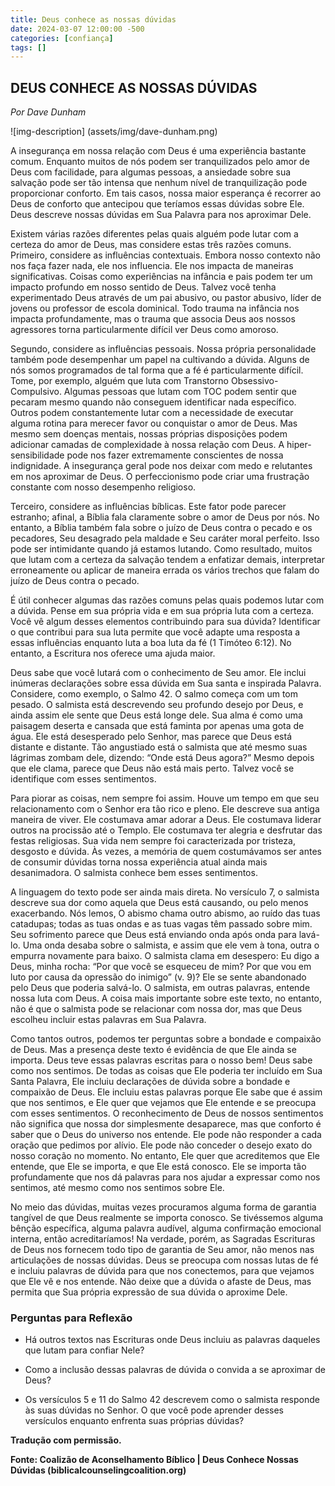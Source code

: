 ```yaml
---
title: Deus conhece as nossas dúvidas
date: 2024-03-07 12:00:00 -500
categories: [confiança]
tags: []
---
```


## **DEUS CONHECE AS NOSSAS DÚVIDAS**
*Por Dave Dunham*


![img-description] (assets/img/dave-dunham.png)


A insegurança em nossa relação com Deus é uma experiência bastante comum. Enquanto muitos de nós podem ser tranquilizados pelo amor de Deus com facilidade, para algumas pessoas, a ansiedade sobre sua salvação pode ser tão intensa que nenhum nível de tranquilização pode proporcionar conforto. Em tais casos, nossa maior esperança é recorrer ao Deus de conforto que antecipou que teríamos essas dúvidas sobre Ele. Deus descreve nossas dúvidas em Sua Palavra para nos aproximar Dele.

Existem várias razões diferentes pelas quais alguém pode lutar com a certeza do amor de Deus, mas considere estas três razões comuns. Primeiro, considere as influências contextuais. Embora nosso contexto não nos faça fazer nada, ele nos influencia. Ele nos impacta de maneiras significativas. Coisas como experiências na infância e pais podem ter um impacto profundo em nosso sentido de Deus. Talvez você tenha experimentado Deus através de um pai abusivo, ou pastor abusivo, líder de jovens ou professor de escola dominical. Todo trauma na infância nos impacta profundamente, mas o trauma que associa Deus aos nossos agressores torna particularmente difícil ver Deus como amoroso.

Segundo, considere as influências pessoais. Nossa própria personalidade também pode desempenhar um papel na cultivando a dúvida. Alguns de nós somos programados de tal forma que a fé é particularmente difícil. Tome, por exemplo, alguém que luta com Transtorno Obsessivo-Compulsivo. Algumas pessoas que lutam com TOC podem sentir que pecaram mesmo quando não conseguem identificar nada específico. Outros podem constantemente lutar com a necessidade de executar alguma rotina para merecer favor ou conquistar o amor de Deus. Mas mesmo sem doenças mentais, nossas próprias disposições podem adicionar camadas de complexidade à nossa relação com Deus. A hiper-sensibilidade pode nos fazer extremamente conscientes de nossa indignidade. A insegurança geral pode nos deixar com medo e relutantes em nos aproximar de Deus. O perfeccionismo pode criar uma frustração constante com nosso desempenho religioso.

Terceiro, considere as influências bíblicas. Este fator pode parecer estranho; afinal, a Bíblia fala claramente sobre o amor de Deus por nós. No entanto, a Bíblia também fala sobre o juízo de Deus contra o pecado e os pecadores, Seu desagrado pela maldade e Seu caráter moral perfeito. Isso pode ser intimidante quando já estamos lutando. Como resultado, muitos que lutam com a certeza da salvação tendem a enfatizar demais, interpretar erroneamente ou aplicar de maneira errada os vários trechos que falam do juízo de Deus contra o pecado.

É útil conhecer algumas das razões comuns pelas quais podemos lutar com a dúvida. Pense em sua própria vida e em sua própria luta com a certeza. Você vê algum desses elementos contribuindo para sua dúvida? Identificar o que contribui para sua luta permite que você adapte uma resposta a essas influências enquanto luta a boa luta da fé (1 Timóteo 6:12). No entanto, a Escritura nos oferece uma ajuda maior.

Deus sabe que você lutará com o conhecimento de Seu amor. Ele inclui inúmeras declarações sobre essa dúvida em Sua santa e inspirada Palavra. Considere, como exemplo, o Salmo 42. O salmo começa com um tom pesado. O salmista está descrevendo seu profundo desejo por Deus, e ainda assim ele sente que Deus está longe dele. Sua alma é como uma paisagem deserta e cansada que está faminta por apenas uma gota de água. Ele está desesperado pelo Senhor, mas parece que Deus está distante e distante. Tão angustiado está o salmista que até mesmo suas lágrimas zombam dele, dizendo: “Onde está Deus agora?” Mesmo depois que ele clama, parece que Deus não está mais perto. Talvez você se identifique com esses sentimentos.

Para piorar as coisas, nem sempre foi assim. Houve um tempo em que seu relacionamento com o Senhor era tão rico e pleno. Ele descreve sua antiga maneira de viver. Ele costumava amar adorar a Deus. Ele costumava liderar outros na procissão até o Templo. Ele costumava ter alegria e desfrutar das festas religiosas. Sua vida nem sempre foi caracterizada por tristeza, desgosto e dúvida. Às vezes, a memória de quem costumávamos ser antes de consumir dúvidas torna nossa experiência atual ainda mais desanimadora. O salmista conhece bem esses sentimentos.

A linguagem do texto pode ser ainda mais direta. No versículo 7, o salmista descreve sua dor como aquela que Deus está causando, ou pelo menos exacerbando. Nós lemos, O abismo chama outro abismo, ao ruído das tuas catadupas; todas as tuas ondas e as tuas vagas têm passado sobre mim. Seu sofrimento parece que Deus está enviando onda após onda para lavá-lo. Uma onda desaba sobre o salmista, e assim que ele vem à tona, outra o empurra novamente para baixo. O salmista clama em desespero: Eu digo a Deus, minha rocha: “Por que você se esqueceu de mim? Por que vou em luto por causa da opressão do inimigo” (v. 9)? Ele se sente abandonado pelo Deus que poderia salvá-lo. O salmista, em outras palavras, entende nossa luta com Deus. A coisa mais importante sobre este texto, no entanto, não é que o salmista pode se relacionar com nossa dor, mas que Deus escolheu incluir estas palavras em Sua Palavra.

Como tantos outros, podemos ter perguntas sobre a bondade e compaixão de Deus. Mas a presença deste texto é evidência de que Ele ainda se importa. Deus teve essas palavras escritas para o nosso bem! Deus sabe como nos sentimos. De todas as coisas que Ele poderia ter incluído em Sua Santa Palavra, Ele incluiu declarações de dúvida sobre a bondade e compaixão de Deus. Ele incluiu estas palavras porque Ele sabe que é assim que nos sentimos, e Ele quer que vejamos que Ele entende e se preocupa com esses sentimentos. O reconhecimento de Deus de nossos sentimentos não significa que nossa dor simplesmente desaparece, mas que conforto é saber que o Deus do universo nos entende. Ele pode não responder a cada oração que pedimos por alívio. Ele pode não conceder o desejo exato do nosso coração no momento. No entanto, Ele quer que acreditemos que Ele entende, que Ele se importa, e que Ele está conosco. Ele se importa tão profundamente que nos dá palavras para nos ajudar a expressar como nos sentimos, até mesmo como nos sentimos sobre Ele.

No meio das dúvidas, muitas vezes procuramos alguma forma de garantia tangível de que Deus realmente se importa conosco. Se tivéssemos alguma bênção específica, alguma palavra audível, alguma confirmação emocional interna, então acreditaríamos! Na verdade, porém, as Sagradas Escrituras de Deus nos fornecem todo tipo de garantia de Seu amor, não menos nas articulações de nossas dúvidas. Deus se preocupa com nossas lutas de fé e incluiu palavras de dúvida para que nos conectemos, para que vejamos que Ele vê e nos entende. Não deixe que a dúvida o afaste de Deus, mas permita que Sua própria expressão de sua dúvida o aproxime Dele.

### **Perguntas para Reflexão**

* Há outros textos nas Escrituras onde Deus incluiu as palavras daqueles que lutam para confiar Nele?

* Como a inclusão dessas palavras de dúvida o convida a se aproximar de Deus?

* Os versículos 5 e 11 do Salmo 42 descrevem como o salmista responde às suas dúvidas no Senhor. O que você pode aprender desses versículos enquanto enfrenta suas próprias dúvidas?

**Tradução com permissão.**

**Fonte: Coalizão de Aconselhamento Bíblico | Deus Conhece Nossas Dúvidas (biblicalcounselingcoalition.org)**

